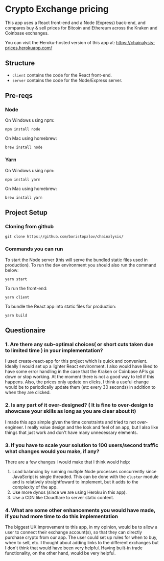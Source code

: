 # Crypto Exchange pricing

This app uses a React front-end and a Node (Express) back-end, and compares buy & sell prices for Bitcoin and Ethereum across
the Kraken and Coinbase exchanges.

You can visit the Heroku-hosted version of this app at: https://chainalysis-prices.herokuapp.com/

## Structure

- `client` contains the code for the React front-end.
- `server` contains the code for the Node/Express server.

## Pre-reqs

### Node

On Windows using npm:

```
npm install node
```

On Mac using homebrew:
```
brew install node
```

### Yarn

On Windows using npm:

```
npm install yarn
```

On Mac using homebrew:
```
brew install yarn
```

## Project Setup

### Cloning from github

```
git clone https://github.com/boristopalov/chainalysis/
```


### Commands you can run 

To start the Node server (this will serve the bundled static files used in production). To run the dev environment you should also run the command below:
```
yarn start
```

To run the front-end:
```
yarn client
```


To bundle the React app into static files for production:
```
yarn build
```


## Questionaire

### 1. Are there any sub-optimal choices( or short cuts taken due to limited time ) in your implementation?

I used create-react-app for this project which is quick and convenient. Ideally I would set up a lighter React environment. I also would have liked to have some error handling in the case that the Kraken or Coinbase APIs go down or stop working. At the moment there is not a good way to tell if this happens. Also, the prices only update on clicks, I think a useful change would be to periodically update them (etc every 30 seconds) in addition to when they are clicked.

### 2. Is any part of it over-designed? ( It is fine to over-design to showcase your skills as long as you are clear about it)

I made this app simple given the time constraints and tried to not over-engineer. I really value design and the look and feel of an app, but I also like things that just work and don't have many unnecessary elements.

### 3. If you have to scale your solution to 100 users/second traffic what changes would you make, if any?

There are a few changes I would make that I think would help:
  1. Load balancing by running multiple Node processes concurrently since JavaScript is single threaded. This can be done with the `cluster` module and is relatively straightfoward to implement, but it adds to the complexity of the app.
  2. Use more dynos (since we are using Heroku in this app).
  3. Use a CDN like Cloudflare to server static content.
### 4. What are some other enhancements you would have made, if you had more time to do this implementation

The biggest UX improvement to this app, in my opinion, would be to allow a user to connect their exchange account(s), so that they can directly purchase crypto from our app. The user could set up rules for when to buy, when to sell, etc. I thought about adding links to the different exchanges but I don't think that would have been very helpful. Having built-in trade functionality, on the other hand, would be very helpful.
